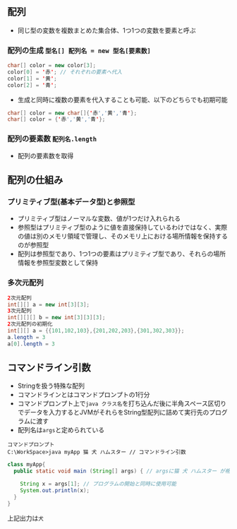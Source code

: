 ## 配列
- 同じ型の変数を複数まとめた集合体、1つ1つの変数を要素と呼ぶ
### 配列の生成 `型名[] 配列名 = new 型名[要素数]`
```java
char[] color = new color[3];
color[0] = '赤'; // それぞれの要素へ代入
color[1] = '黄';
color[2] = '青';
```
- 生成と同時に複数の要素を代入することも可能、以下のどちらでも初期可能
```java
char[] color = new char[]{'赤','黄','青'};
char[] color = {'赤','黄','青'};
```
### 配列の要素数 `配列名.length`
- 配列の要素数を取得
## 配列の仕組み
### プリミティブ型(基本データ型)と参照型
- プリミティブ型はノーマルな変数、値が1つだけ入れられる
- 参照型はプリミティブ型のように値を直接保持しているわけではなく、実際の値は別のメモリ領域で管理し、そのメモリ上における場所情報を保持するのが参照型
- 配列は参照型であり、1つ1つの要素はプリミティブ型であり、それらの場所情報を参照型変数として保持
### 多次元配列
```java
2次元配列
int[][] a = new int[3][3];
3次元配列
int[][][] b = new int[3][3][3];
2次元配列の初期化
int[][] a = {{101,102,103},{201,202,203},{301,302,303}};
a.length = 3
a[0].length = 3
```
## コマンドライン引数
- Stringを扱う特殊な配列
- コマンドラインとはコマンドプロンプトの1行分
- コマンドプロンプト上で`java クラス名`を打ち込んだ後に半角スペース区切りでデータを入力するとJVMがそれらをString型配列に詰めて実行先のプログラムに渡す
- 配列名は`args`と定められている
```
コマンドプロンプト
C:\WorkSpace>java myApp 猫 犬 ハムスター // コマンドライン引数
```
```java
class myApp{
  public static void main (String[] args) { // argsに猫 犬 ハムスター が格納される

    String x = args[1]; // プログラムの開始と同時に使用可能
    System.out.println(x);
  }
}
```
上記出力は`犬`
